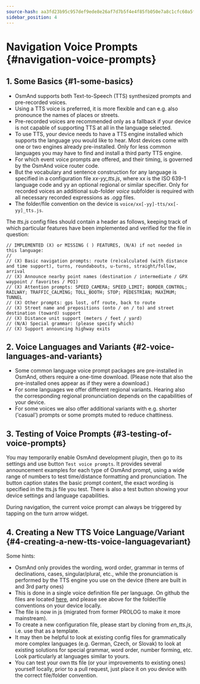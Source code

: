 ```yaml
---
source-hash: aa3fd23b95c957def9ede8e26af7d7b5f4e4f85fb050e7a8c1cfc60a5f8eeb64
sidebar_position: 4
---
```


# Navigation Voice Prompts {#navigation-voice-prompts}

## 1. Some Basics {#1-some-basics}

* OsmAnd supports both Text-to-Speech (TTS) synthesized prompts and pre-recorded voices.
* Using a TTS voice is preferred, it is more flexible and can e.g. also pronounce the names of places or streets.
* Pre-recorded voices are recommended only as a fallback if your device is not capable of supporting TTS at all in the language selected.
* To use TTS, your device needs to have a TTS engine installed which supports the language you would like to hear. Most devices come with one or two engines already pre-installed. Only for less common languages you may have to find and install a third party TTS engine.
* For which event voice prompts are offered, and their timing, is governed by the OsmAnd voice router code.
* But the vocabulary and sentence construction for any language is specified in a configuration file _xx-yy_tts.js_, where xx is the ISO 639-1 language code and yy an optional regional or similar specifier. Only for recorded voices an additional sub-folder _voice_ subfolder is required with all necessary recorded expressions as _.ogg_ files.
* The folder/file convention on the device is `voice/xx[-yy]-tts/xx[-yy]_tts.js`.

The _tts.js_ config files should contain a header as follows, keeping track of which particular features have been implemented and verified for the file in question:

```
// IMPLEMENTED (X) or MISSING ( ) FEATURES, (N/A) if not needed in this language:
//
// (X) Basic navigation prompts: route (re)calculated (with distance and time support), turns, roundabouts, u-turns, straight/follow, arrival
// (X) Announce nearby point names (destination / intermediate / GPX waypoint / favorites / POI)
// (X) Attention prompts: SPEED_CAMERA; SPEED_LIMIT; BORDER_CONTROL; RAILWAY; TRAFFIC_CALMING; TOLL_BOOTH; STOP; PEDESTRIAN; MAXIMUM; TUNNEL
// (X) Other prompts: gps lost, off route, back to route
// (X) Street name and prepositions (onto / on / to) and street destination (toward) support
// (X) Distance unit support (meters / feet / yard)
// (N/A) Special grammar: (please specify which)
// (X) Support announcing highway exits
```

## 2. Voice Languages and Variants {#2-voice-languages-and-variants}

* Some common language voice prompt packages are pre-installed in OsmAnd, others require a one-time download. (Please note that also the pre-installed ones appear as if they were a download.)
* For some languages we offer different regional variants. Hearing also the corresponding regional pronunciation depends on the capabilities of your device.
* For some voices we also offer additional variants with e.g. shorter ('casual') prompts or some prompts muted to reduce chattiness.

## 3. Testing of Voice Prompts {#3-testing-of-voice-prompts}

You may temporarily enable OsmAnd development plugin, then go to its settings and use button `Test voice prompts`. It provides several announcement examples for each type of OsmAnd prompt, using a wide range of numbers to test time/distance formatting and pronunciation. The button caption states the basic prompt content, the exact wording is specified in the tts.js file you test.
There is also a test button showing your device settings and language capabilities.

During navigation, the current voice prompt can always be triggered by tapping on the turn arrow widget.

## 4. Creating a New TTS Voice Language/Variant {#4-creating-a-new-tts-voice-languagevariant}

Some hints:

- OsmAnd only provides the wording, word order, grammar in terms of declinations, cases, singular/plural, etc., while the pronunciation is performed by the TTS engine you use on the device (there are built in and 3rd party ones)
- This is done in a single voice definition file per language. On github the files are located <a href="https://github.com/osmandapp/OsmAnd-resources/tree/master/voice">here</a>, and please see above for the folder/file conventions on your device locally.
- The file is now in js (migrated from former PROLOG to make it more mainstream).
- To create a new configuration file, please start by cloning from _en\_tts.js_, i.e. use that as a template.
- It may then be helpful to look at existing config files for grammatically more complex languages (e.g. German, Czech, or Slovak) to look at existing solutions for special grammar, word order, number forming, etc. Look particularly at languages similar to yours.
- You can test your own tts file (or your improvements to existing ones) yourself locally, prior to a pull request, just place it on you device with the correct file/folder convention.